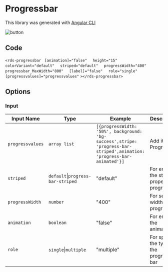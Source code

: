 # Progressbar

This library was generated with [Angular CLI](https://github.com/angular/angular-cli)
<p align="left">
<img src="../../assets/ProgressbarAll.png" alt="button"/>
<p/>

## Code 

`<rds-progressbar`
 ` [animation]="false"`
`  height="15"`
`  colorVariant="default"`
`  striped="default"`
`  progressWidth="400"`
`  progressbar_MaxWidth="800"`
`  [label]="false"`
`  role="single"`
`  [progressvalues]="progressvalues"`
`></rds-progressbar>`
## Options
### Input
<!-- prettier-ignore -->
| Input Name                  | Type                             |Example| Description                                                                  |
| --------------------------- | -------------------------------- |------------| ---------------------------------------------------------------------------- |
| `progressvalues`                | `array list`                          |`[{progressWidth: '50%', background: 'bg-success',stripe: 'progress-bar-striped',animation: 'progress-bar-animated'}]`|Add items Progressbar
| `striped`                    | `default`\|`progress-bar-striped`                          | "default"|For enable the striped property for progressbar |
| `progressWidth`              |  `number`                         | "400"|For set width of the progressbar|
| `animation`                    | `boolean` |     "false"|For enable the animation           |
| `role`                    | `single`\|`multiple`   |     "multiple"|For specify the type of the progress bar         |


